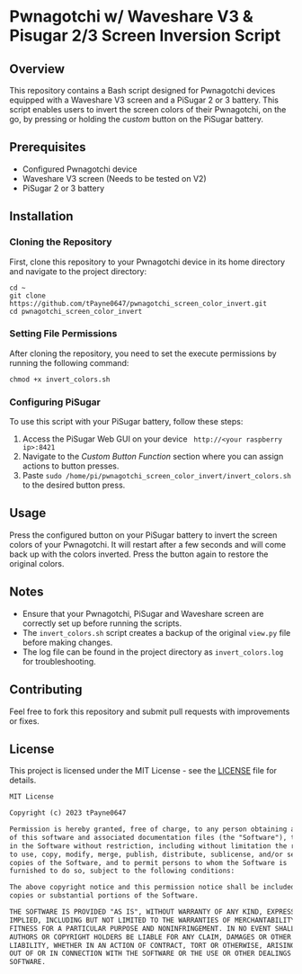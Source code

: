 # Pwnagotchi w/ Waveshare V3 & Pisugar 2/3 Screen Inversion Script

## Overview
This repository contains a Bash script designed for Pwnagotchi devices equipped with a Waveshare V3 screen and a PiSugar 2 or 3 battery. This script enables users to invert the screen colors of their Pwnagotchi, on the go, by pressing or holding the *custom* button on the PiSugar battery.

## Prerequisites
- Configured Pwnagotchi device
- Waveshare V3 screen  (Needs to be tested on V2)
- PiSugar 2 or 3 battery

## Installation

### Cloning the Repository
First, clone this repository to your Pwnagotchi device in its home directory and navigate to the project directory:
```
cd ~
git clone https://github.com/tPayne0647/pwnagotchi_screen_color_invert.git
cd pwnagotchi_screen_color_invert
```

### Setting File Permissions
After cloning the repository, you need to set the execute permissions by running the following command:
```
chmod +x invert_colors.sh
```

### Configuring PiSugar
To use this script with your PiSugar battery, follow these steps:

1. Access the PiSugar Web GUI on your device ` http://<your raspberry ip>:8421`
2. Navigate to the *Custom Button Function* section where you can assign actions to button presses.
3. Paste `sudo /home/pi/pwnagotchi_screen_color_invert/invert_colors.sh` to the desired button press.

## Usage
Press the configured button on your PiSugar battery to invert the screen colors of your Pwnagotchi. It will restart after a few seconds and will come back up with the colors inverted. Press the button again to restore the original colors. 

## Notes
- Ensure that your Pwnagotchi, PiSugar and Waveshare screen are correctly set up before running the scripts.
- The `invert_colors.sh` script creates a backup of the original `view.py` file before making changes.
- The log file can be found in the project directory as `invert_colors.log` for troubleshooting.

## Contributing
Feel free to fork this repository and submit pull requests with improvements or fixes.

## License

This project is licensed under the MIT License - see the [LICENSE](LICENSE) file for details.

```markdown
MIT License

Copyright (c) 2023 tPayne0647

Permission is hereby granted, free of charge, to any person obtaining a copy
of this software and associated documentation files (the "Software"), to deal
in the Software without restriction, including without limitation the rights
to use, copy, modify, merge, publish, distribute, sublicense, and/or sell
copies of the Software, and to permit persons to whom the Software is
furnished to do so, subject to the following conditions:

The above copyright notice and this permission notice shall be included in all
copies or substantial portions of the Software.

THE SOFTWARE IS PROVIDED "AS IS", WITHOUT WARRANTY OF ANY KIND, EXPRESS OR
IMPLIED, INCLUDING BUT NOT LIMITED TO THE WARRANTIES OF MERCHANTABILITY,
FITNESS FOR A PARTICULAR PURPOSE AND NONINFRINGEMENT. IN NO EVENT SHALL THE
AUTHORS OR COPYRIGHT HOLDERS BE LIABLE FOR ANY CLAIM, DAMAGES OR OTHER
LIABILITY, WHETHER IN AN ACTION OF CONTRACT, TORT OR OTHERWISE, ARISING FROM,
OUT OF OR IN CONNECTION WITH THE SOFTWARE OR THE USE OR OTHER DEALINGS IN THE
SOFTWARE.
```
